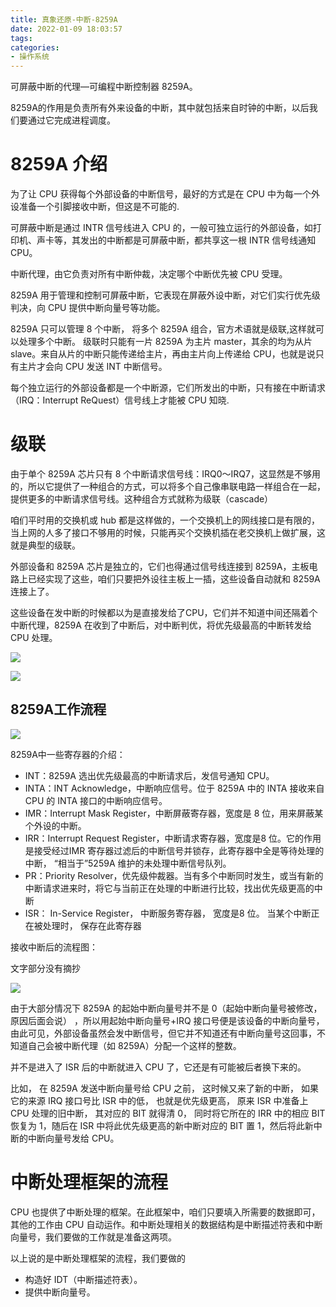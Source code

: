 ```yaml
---
title: 真象还原-中断-8259A
date: 2022-01-09 18:03:57
tags:
categories:
- 操作系统
---
```

 
 可屏蔽中断的代理—可编程中断控制器 8259A。

 8259A的作用是负责所有外来设备的中断，其中就包括来自时钟的中断，以后我们要通过它完成进程调度。

 # 8259A 介绍

为了让 CPU 获得每个外部设备的中断信号，最好的方式是在 CPU 中为每一个外设准备一个引脚接收中断，但这是不可能的.

可屏蔽中断是通过 INTR 信号线进入 CPU 的，一般可独立运行的外部设备，如打印机、声卡等，其发出的中断都是可屏蔽中断，都共享这一根 INTR 信号线通知 CPU。

中断代理，由它负责对所有中断仲裁，决定哪个中断优先被 CPU 受理。

8259A 用于管理和控制可屏蔽中断，它表现在屏蔽外设中断，对它们实行优先级判决，向 CPU 提供中断向量号等功能。

8259A 只可以管理 8 个中断， 将多个 8259A 组合，官方术语就是级联,这样就可以处理多个中断。 级联时只能有一片 8259A 为主片 master，其余的均为从片 slave。来自从片的中断只能传递给主片，再由主片向上传递给 CPU，也就是说只有主片才会向 CPU 发送 INT 中断信号。

每个独立运行的外部设备都是一个中断源，它们所发出的中断，只有接在中断请求（IRQ：Interrupt ReQuest）信号线上才能被 CPU 知晓.


# 级联
由于单个 8259A 芯片只有 8 个中断请求信号线：IRQ0～IRQ7，这显然是不够用的，所以它提供了一种组合的方式，可以将多个自己像串联电路一样组合在一起，提供更多的中断请求信号线。这种组合方式就称为级联（cascade） 

咱们平时用的交换机或 hub 都是这样做的，一个交换机上的网线接口是有限的，当上网的人多了接口不够用的时候，只能再买个交换机插在老交换机上做扩展，这就是典型的级联。


外部设备和 8259A 芯片是独立的，它们也得通过信号线连接到 8259A，主板电路上已经实现了这些，咱们只要把外设往主板上一插，这些设备自动就和 8259A 连接上了。

这些设备在发中断的时候都以为是直接发给了CPU，它们并不知道中间还隔着个中断代理，8259A 在收到了中断后，对中断判优，将优先级最高的中断转发给 CPU 处理。

![](20220111140606.jpg)


![](20220111135426.jpg)

## 8259A工作流程

![](20220111141435.jpg)

8259A中一些寄存器的介绍：

* INT：8259A 选出优先级最高的中断请求后，发信号通知 CPU。
* INTA：INT Acknowledge，中断响应信号。位于 8259A 中的 INTA 接收来自 CPU 的 INTA 接口的中断响应信号。
* IMR：Interrupt Mask Register，中断屏蔽寄存器，宽度是 8 位，用来屏蔽某个外设的中断。 
* IRR：Interrupt Request Register，中断请求寄存器，宽度是8 位。它的作用是接受经过IMR 寄存器过滤后的中断信号并锁存，此寄存器中全是等待处理的中断， “相当于”5259A 维护的未处理中断信号队列。
* PR：Priority Resolver，优先级仲裁器。当有多个中断同时发生，或当有新的中断请求进来时，将它与当前正在处理的中断进行比较，找出优先级更高的中断
* ISR： In-Service Register， 中断服务寄存器， 宽度是8 位。 当某个中断正在被处理时， 保存在此寄存器

接收中断后的流程图：

文字部分没有摘抄

![](20220111163945.jpg)

由于大部分情况下 8259A 的起始中断向量号并不是 0（起始中断向量号被修改，原因后面会说） ，所以用起始中断向量号+IRQ 接口号便是该设备的中断向量号，由此可见，外部设备虽然会发中断信号，但它并不知道还有中断向量号这回事，不知道自己会被中断代理（如 8259A）分配一个这样的整数。



 并不是进入了 ISR 后的中断就进入 CPU 了，它还是有可能被后者换下来的。
 
 比如， 在 8259A 发送中断向量号给 CPU 之前， 这时候又来了新的中断， 如果它的来源 IRQ 接口号比 ISR 中的低， 也就是优先级更高， 原来 ISR 中准备上 CPU 处理的旧中断， 其对应的 BIT 就得清 0， 同时将它所在的 IRR 中的相应 BIT 恢复为 1，随后在 ISR 中将此优先级更高的新中断对应的 BIT 置 1，然后将此新中断的中断向量号发给 CPU。

 # 中断处理框架的流程

 CPU 也提供了中断处理的框架。在此框架中，咱们只要填入所需要的数据即可，其他的工作由 CPU 自动运作。和中断处理相关的数据结构是中断描述符表和中断向量号，我们要做的工作就是准备这两项。
 
以上说的是中断处理框架的流程，我们要做的
* 构造好 IDT（中断描述符表）。
* 提供中断向量号。

